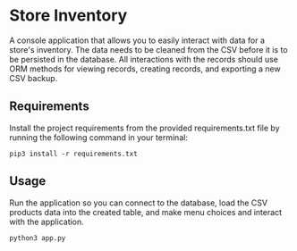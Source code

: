 # Store Inventory
A console application that allows you to easily interact with data for a store's inventory.
The data needs to be cleaned from the CSV before it is to be persisted in the database. All interactions with the records should use ORM methods for viewing records, creating records, and exporting a new CSV backup.

## Requirements
Install the project requirements from the provided requirements.txt file by running the following command in your terminal:
```
pip3 install -r requirements.txt
```

## Usage
Run the application so you can connect to the database,  load the CSV products data into the created table, and make menu choices and interact with the application.
```
python3 app.py
```
